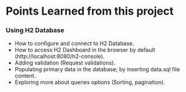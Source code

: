 # Points Learned from this project

### Using H2 Database 


* How to configure and connect to H2 Database.
* How to access H2 Dashboard in the browser by default (http://localhost:8080/h2-console).
* Adding validation (Request validations).
* Populating primary data in the database; by inserting data.sql file content.
* Exploring more about queries options (Sorting, pagination). 